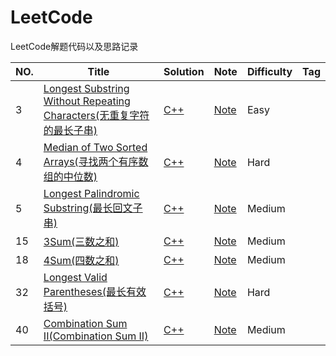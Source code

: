 LeetCode
========

LeetCode解题代码以及思路记录

|NO.|Title|Solution|Note|Difficulty|Tag|
|---|-----|--------|----|----------|---|
|3|[Longest Substring Without Repeating Characters(无重复字符的最长子串)](https://leetcode-cn.com/problems/longest-substring-without-repeating-characters/)|[C++](solution/003.Longest%20Substring%20Without%20Repeating%20Characters/main.cpp)|[Note](solution/003.Longest%20Substring%20Without%20Repeating%20Characters/README.md)|Easy|
|4|[Median of Two Sorted Arrays(寻找两个有序数组的中位数)](https://leetcode-cn.com/problems/median-of-two-sorted-arrays/)|[C++](solution/004.Median%20of%20Two%20Sorted%20Arrays/main.cpp)|[Note](solution/004.Median%20of%20Two%20Sorted%20Arrays/README.md)|Hard|
|5|[Longest Palindromic Substring(最长回文子串)](https://leetcode-cn.com/problems/longest-palindromic-substring/)|[C++](solution/005.Longest%20Palindromic%20Substring/main.cpp)|[Note](solution/005.Longest%20Palindromic%20Substring/README.md)|Medium|
|15|[3Sum(三数之和)](https://leetcode-cn.com/problems/3sum/)|[C++](solution/015.3Sum/main.cpp)|[Note](solution/015.3Sum/README.md)|Medium|
|18|[4Sum(四数之和)](https://leetcode-cn.com/problems/4sum/)|[C++](solution/018.4Sum/main.cpp)|[Note](solution/018.4Sum/README.md)|Medium|
|32|[Longest Valid Parentheses(最长有效括号)](https://leetcode-cn.com/problems/longest-valid-parentheses/)|[C++](solution/032.Longest%20Valid%20Parentheses/main.cpp)|[Note](solution/032.Longest%20Valid%20Parentheses/README.md)|Hard|
|40|[Combination Sum II(Combination Sum II)](https://leetcode-cn.com/problems/combination-sum-ii/)|[C++](solution/040.Combination%20Sum%20II/main.cpp)|[Note](solution/040.Combination%20Sum%20II/README.md)|Medium|